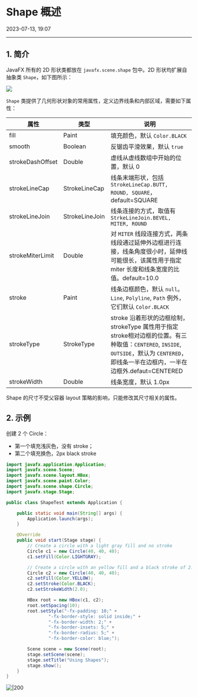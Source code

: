 # Shape 概述

2023-07-13, 19:07
****
## 1. 简介

JavaFX 所有的 2D 形状类都放在 `javafx.scene.shape` 包中。2D 形状均扩展自抽象类 `Shape`，如下图所示：

![](Pasted%20image%2020230713184906.png)

`Shape` 类提供了几何形状对象的常用属性，定义边界线条和内部区域，需要如下属性：

| 属性             | 类型           | 说明              | 
| ---------------- | -------------- | ---------------- |
| fill             | Paint          | 填充颜色，默认 `Color.BLACK`           | 
| smooth           | Boolean        | 反锯齿平滑效果，默认 `true`            |                
| strokeDashOffset | Double         | 虚线从虚线数组中开始的位置，默认 0    |
| strokeLineCap    | StrokeLineCap  | 线条末端形状，包括 `StrokeLineCap.BUTT, ROUND, SQUARE`，default=SQUARE     |
| strokeLineJoin   | StrokeLineJoin | 线条连接的方式，取值有 `StrkeLineJoin.BEVEL, MITER, ROUND`             |
| strokeMiterLimit | Double         | 对 `MITER` 线段连接方式，两条线段通过延伸外边框进行连接，线条角度很小时，延伸线可能很长，该属性用于指定 miter 长度和线条宽度的比值。default=10.0   |
| stroke           | Paint          | 线条边框颜色，默认 `null`。`Line`, `Polyline`, `Path` 例外，它们默认 `Color.BLACK`               |
| strokeType       | StrokeType     | stroke 沿着形状的边框绘制，strokeType 属性用于指定stroke相对边框的位置。有三种取值：`CENTERED`, `INSIDE`, `OUTSIDE`，默认为 `CENTERED`，即线条一半在边框内，一半在边框外.defaut=CENTERED |
| strokeWidth      | Double         | 线条宽度，默认 1.0px                                        |                 |

Shape 的尺寸不受父容器 layout 策略的影响，只能修改其尺寸相关的属性。

## 2. 示例

创建 2 个 Circle：

- 第一个填充浅灰色，没有 stroke；
- 第二个填充换色，2px black stroke

```java
import javafx.application.Application;
import javafx.scene.Scene;
import javafx.scene.layout.HBox;
import javafx.scene.paint.Color;
import javafx.scene.shape.Circle;
import javafx.stage.Stage;

public class ShapeTest extends Application {

    public static void main(String[] args) {
        Application.launch(args);
    }

    @Override
    public void start(Stage stage) {
        // Create a circle with a light gray fill and no stroke
        Circle c1 = new Circle(40, 40, 40);
        c1.setFill(Color.LIGHTGRAY);

        // Create a circle with an yellow fill and a black stroke of 2.0px
        Circle c2 = new Circle(40, 40, 40);
        c2.setFill(Color.YELLOW);
        c2.setStroke(Color.BLACK);
        c2.setStrokeWidth(2.0);

        HBox root = new HBox(c1, c2);
        root.setSpacing(10);
        root.setStyle("-fx-padding: 10;" +
                "-fx-border-style: solid inside;" +
                "-fx-border-width: 2;" +
                "-fx-border-insets: 5;" +
                "-fx-border-radius: 5;" +
                "-fx-border-color: blue;");

        Scene scene = new Scene(root);
        stage.setScene(scene);
        stage.setTitle("Using Shapes");
        stage.show();
    }
}
```

![|200](Pasted%20image%2020230713190640.png)

